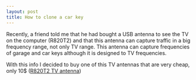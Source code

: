 ```yaml
---
layout: post
title: How to clone a car key
---
```


Recently, a friend told me that he had bought a USB antenna to see the TV on the computer (R820T2) and that this antenna can capture traffic in a big frequency range, not only TV range. This antenna can capture frequencies of garage and car keys although it is designed to TV frequencies.

With this info I decided to buy one of this TV antennas that are very cheap, only 10$ ([R820T2 TV antenna](https://es.aliexpress.com/item/FW1S-New-USB-2-0-Digital-DVB-T-SDR-DAB-FM-HDTV-TV-Tuner-Receiver-Stick/32600825233.html?spm=a2g0s.11045068.rcmd404.2.266956a4uWrjNg&pvid=54eedbd9-24c7-42a3-9eed-ab60d3f9f07c&gps-id=detail404&scm=1007.16891.96945.0&scm-url=1007.16891.96945.0&scm_id=1007.16891.96945.0))